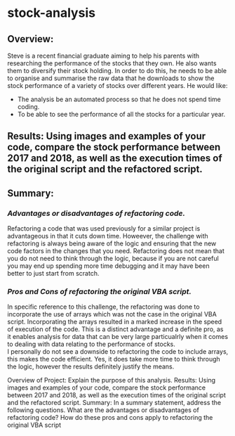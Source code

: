 # stock-analysis
## Overview:
Steve is a recent financial graduate aiming to help his parents with researching the performance of the stocks that they own. He also wants them to diversify their stock holding. In order to do this, he needs to be able to organise and summarise the raw data that he downloads to show the stock performance of a variety of stocks over different years. He would like:<br>
- The analysis be an automated process so that he does not spend time coding.<br>
- To be able to see the performance of all the stocks for a particular year.
## Results: Using images and examples of your code, compare the stock performance between 2017 and 2018, as well as the execution times of the original script and the refactored script.

## Summary:
### <i> Advantages or disadvantages of refactoring code.</i>
Refactoring a code that was used previously for a similar project is advantageous in that it cuts down time. Howeever, the challenge with refactoring is always being aware of the logic and ensuring that the new code factors in the changes that you need. Refactoring does not mean that you do not need to think through the logic, because if you are not careful you may end up spending more time debugging and it may have been better to just start from scratch.<br>
### <i> Pros and Cons of refactoring the original VBA script.</i>
In specific reference to this challenge, the refactoring was done to incorporate the use of arrays which was not the case in the original VBA script. Incorporating the arrays resulted in a marked increase in the speed of execution of the code. This is a distinct advantage and a definite pro, as it enables analysis for data that can be very large particualrly when it comes to dealing with data relating to the performance of stocks.<br>
I personally do not see a downside to refactoring the code to include arrays, this makes the code efficient. Yes, it does take more time to think through the logic, however the results definitely justify the means.

Overview of Project: Explain the purpose of this analysis.
Results: Using images and examples of your code, compare the stock performance between 2017 and 2018, as well as the execution times of the original script and the refactored script.
Summary: In a summary statement, address the following questions.
What are the advantages or disadvantages of refactoring code?
How do these pros and cons apply to refactoring the original VBA script
